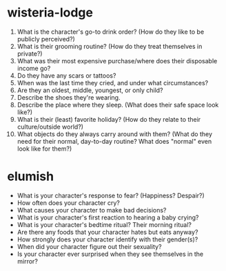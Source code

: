 # wisteria-lodge
1. What is the character's go-to drink order? (How do they like to be publicly perceived?)
2. What is their grooming routine? (How do they treat themselves in private?)
3. What was their most expensive purchase/where does their disposable income go?
4. Do they have any scars or tattoos?
5. When was the last time they cried, and under what circumstances?
6. Are they an oldest, middle, youngest, or only child?
7. Describe the shoes they're wearing.
8. Describe the place where they sleep. (What does their safe space look like?)
9. What is their (least) favorite holiday? (How do they relate to their culture/outside world?)
10. What objects do they always carry around with them? (What do they need for their normal, day-to-day routine? What does "normal" even look like for them?)

# elumish
- What is your character's response to fear? (Happiness? Despair?)
- How often does your character cry?
- What causes your character to make bad decisions?
- What is your character's first reaction to hearing a baby crying?
- What is your character's bedtime ritual? Their morning ritual?
- Are there any foods that your character hates but eats anyway?
- How strongly does your character identify with their gender(s)?
- When did your character figure out their sexuality?
- Is your character ever surprised when they see themselves in the mirror?

